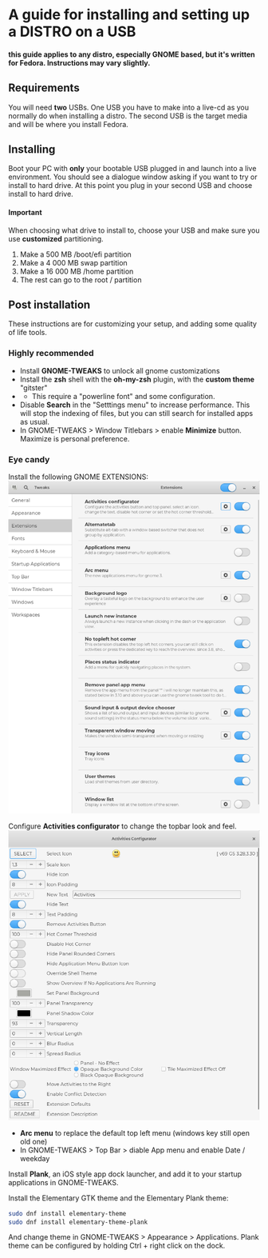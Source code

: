 # A guide for installing and setting up a DISTRO on a USB

#### this guide applies to any distro, especially GNOME based, but it's written for Fedora. Instructions may vary slightly.

## Requirements
You will need **two** USBs. One USB you have to make into a live-cd as you normally do when installing a distro. The second USB is the target media and will be where you install Fedora. 

## Installing
Boot your PC with **only** your bootable USB plugged in and launch into a live environment. You should see a dialogue window asking if you want to try or install to hard drive. At this point you plug in your second USB and choose install to hard drive. 

#### Important 
When choosing what drive to install to, choose your USB and make sure you use **customized** partitioning. 

1. Make a 500 MB /boot/efi partition
2. Make a 4 000 MB swap partition
3. Make a 16 000 MB /home partition
4. The rest can go to the root / partition

## Post installation
These instructions are for customizing your setup, and adding some quality of life tools.

### Highly recommended
- Install **GNOME-TWEAKS** to unlock all gnome customizations
- Install the **zsh** shell with the **oh-my-zsh** plugin, with the **custom theme** "gitster"
- - This require a "powerline font" and some configuration. 
- Disable **Search** in the "Setttings menu" to increase performance. This will stop the indexing of files, but you can still search for installed apps as usual.
- In GNOME-TWEAKS > Window Titlebars > enable **Minimize** button. Maximize is personal preference.

### Eye candy
Install the following GNOME EXTENSIONS:
![Screenshot](extensions_screenshot.png)

Configure **Activities configurator** to change the topbar look and feel. 
![Screenshot](activities_configurator_screenshot.png)
- **Arc menu** to replace the default top left menu (windows key still open old one)
- In GNOME-TWEAKS > Top Bar > diable App menu and enable Date / weekday

Install **Plank**, an iOS style app dock launcher, and add it to your startup applications in GNOME-TWEAKS. 

Install the Elementary GTK theme and the Elementary Plank theme:
```bash
sudo dnf install elementary-theme
sudo dnf install elementary-theme-plank
```
And change theme in GNOME-TWEAKS > Appearance > Applications. Plank theme can be configured by holding Ctrl + right click on the dock.
